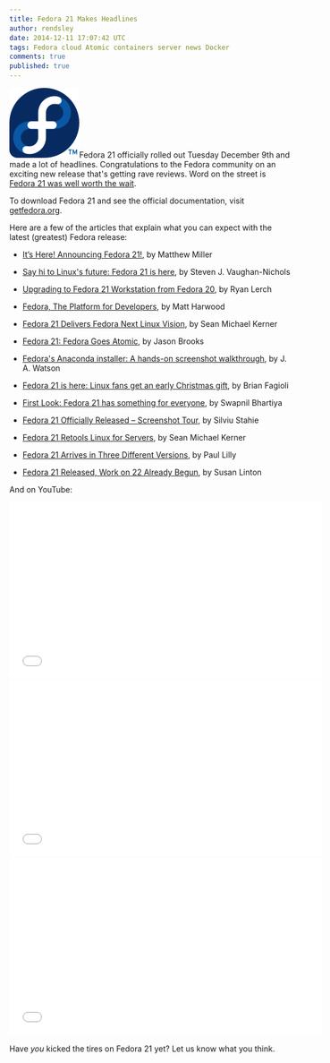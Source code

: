 ```yaml
---
title: Fedora 21 Makes Headlines
author: rendsley
date: 2014-12-11 17:07:42 UTC
tags: Fedora cloud Atomic containers server news Docker
comments: true
published: true
---
```


![](/images/blog/fedora-logo.png)Fedora 21 officially rolled out Tuesday December 9th and made a lot of headlines. Congratulations to the Fedora community on an exciting new release that's getting rave reviews. Word on the street is [Fedora 21 was well worth the wait](http://www.zdnet.com/article/fedora-21-ready-for-release/). 

To download Fedora 21 and see the official documentation, visit [getfedora.org](https://getfedora.org/).

Here are a few of the articles that explain what you can expect with the latest (greatest) Fedora release:

* [It’s Here! Announcing Fedora 21!](http://fedoramagazine.org/announcing-fedora-21/), by Matthew Miller

* [Say hi to Linux's future: Fedora 21 is here](http://www.zdnet.com/article/say-hi-to-linuxs-future-fedora-21-is-here/), by Steven J. Vaughan-Nichols 

* [Upgrading to Fedora 21 Workstation from Fedora 20](http://fedoramagazine.org/upgrading-to-fedora-21-workstation-from-fedora-20/), by Ryan Lerch
* [Fedora, The Platform for Developers](https://medium.com/@mattharwood/fedora-the-platform-for-developers-4373012f9f3b), by Matt Harwood
* [Fedora 21 Delivers Fedora Next Linux Vision](http://www.internetnews.com/software/fedora-21-delivers-fedora-next-linux-vision.html), by Sean Michael Kerner 

* [Fedora 21: Fedora Goes Atomic](http://community.redhat.com/blog/2014/12/fedora-21-fedora-goes-atomic/), by Jason Brooks

* [Fedora's Anaconda installer: A hands-on screenshot walkthrough](http://www.zdnet.com/article/hands-on-a-screenshot-walk-though-fedoras-anaconda/), by J. A. Watson

* [Fedora 21 is here: Linux fans get an early Christmas gift](http://betanews.com/2014/12/09/fedora-21-is-here-linux-fans-get-an-early-christmas-gift/), by Brian Fagioli

* [First Look: Fedora 21 has something for everyone](http://www.itworld.com/article/2857439/first-look-fedora-21-has-something-for-everyone.html), by Swapnil Bhartiya

* [Fedora 21 Officially Released – Screenshot Tour](http://news.softpedia.com/news/Fedora-21-Officially-Released-Screenshot-Tour-466943.shtml), by Silviu Stahie

* [Fedora 21 Retools Linux for Servers](http://www.serverwatch.com/server-news/fedora-21-retools-linux-for-servers.html), by Sean Michael Kerner 

* [Fedora 21 Arrives in Three Different Versions](http://www.maximumpc.com/fedora_21_arrives_three_different_versions_2014), by Paul Lilly

* [Fedora 21 Released, Work on 22 Already Begun](http://ostatic.com/blog/fedora-21-released-work-on-22-already-begun), by Susan Linton

And on YouTube:

<iframe width="560" height="315" src="//www.youtube.com/embed/gYx6NFX_hHQ" frameborder="0" allowfullscreen></iframe>

<iframe width="560" height="315" src="//www.youtube.com/embed/wr-1aeh5d0c" frameborder="0" allowfullscreen></iframe>

<iframe width="560" height="315" src="//www.youtube.com/embed/Rm68XYskgH8" frameborder="0" allowfullscreen></iframe>



Have *you* kicked the tires on Fedora 21 yet? Let us know what you think.